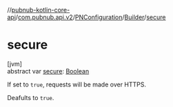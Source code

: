 //[pubnub-kotlin-core-api](../../../../index.md)/[com.pubnub.api.v2](../../index.md)/[PNConfiguration](../index.md)/[Builder](index.md)/[secure](secure.md)

# secure

[jvm]\
abstract var [secure](secure.md): [Boolean](https://kotlinlang.org/api/latest/jvm/stdlib/kotlin-stdlib/kotlin/-boolean/index.html)

If set to `true`,  requests will be made over HTTPS.

Deafults to `true`.
